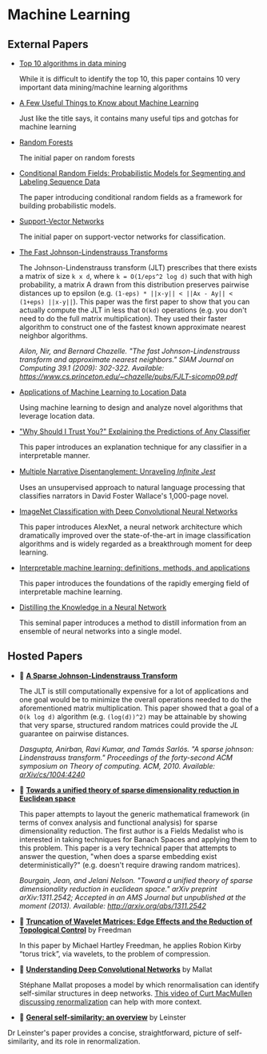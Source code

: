 # Machine Learning

## External Papers

* [Top 10 algorithms in data mining](http://www.cs.uvm.edu/~icdm/algorithms/10Algorithms-08.pdf)

  While it is difficult to identify the top 10, this paper contains 10 very important data mining/machine learning algorithms

* [A Few Useful Things to Know about Machine Learning](http://homes.cs.washington.edu/~pedrod/papers/cacm12.pdf)

  Just like the title says, it contains many useful tips and gotchas for machine learning
* [Random Forests](https://www.stat.berkeley.edu/~breiman/randomforest2001.pdf)

  The initial paper on random forests
* [Conditional Random Fields: Probabilistic Models for Segmenting and Labeling Sequence Data](http://repository.upenn.edu/cgi/viewcontent.cgi?article=1162&context=cis_papers)

  The paper introducing conditional random fields as a framework for building probabilistic models.
* [Support-Vector Networks](http://rd.springer.com/content/pdf/10.1007%2FBF00994018.pdf)

  The initial paper on support-vector networks for classification.

* [The Fast Johnson-Lindenstrauss Transforms](https://www.cs.princeton.edu/~chazelle/pubs/FJLT-sicomp09.pdf)

    The Johnson-Lindenstrauss transform (JLT) prescribes that there exists a matrix of size `k x d`, where `k = O(1/eps^2 log d)` such that with high probability, a matrix A drawn from this distribution preserves pairwise distances up to epsilon (e.g. `(1-eps) * ||x-y|| < ||Ax - Ay|| < (1+eps) ||x-y||`). This paper was the first paper to show that you can actually compute the JLT in less that `O(kd)` operations (e.g. you don't need to do the full matrix multiplication). They used their faster algorithm to construct one of the fastest known approximate nearest neighbor algorithms.

    *Ailon, Nir, and Bernard Chazelle. "The fast Johnson-Lindenstrauss transform and approximate nearest neighbors." SIAM Journal on Computing 39.1 (2009): 302-322. Available: https://www.cs.princeton.edu/~chazelle/pubs/FJLT-sicomp09.pdf*

* [Applications of Machine Learning to Location Data](http://www.berkkapicioglu.com/wp-content/uploads/2013/11/thesis_final.pdf) 

  Using machine learning to design and analyze novel algorithms that leverage location data.

* ["Why Should I Trust You?" Explaining the Predictions of Any Classifier](http://www.kdd.org/kdd2016/papers/files/rfp0573-ribeiroA.pdf)

  This paper introduces an explanation technique for any classifier in a interpretable manner. 

* [Multiple Narrative Disentanglement: Unraveling *Inﬁnite Jest*](http://dreammachin.es/p1-wallace.pdf)

  Uses an unsupervised approach to natural language processing that classifies narrators in David Foster Wallace's 1,000-page novel.

* [ImageNet Classification with Deep Convolutional Neural Networks](http://papers.nips.cc/paper/4824-imagenet-classification-with-deep-convolutional-neural-networks.pdf)

  This paper introduces AlexNet, a neural network architecture which dramatically improved over the state-of-the-art in image classification algorithms and is widely regarded as a breakthrough moment for deep learning.

* [Interpretable machine learning: definitions, methods, and applications](https://arxiv.org/pdf/1901.04592.pdf)

  This paper introduces the foundations of the rapidly emerging field of interpretable machine learning.

* [Distilling the Knowledge in a Neural Network](https://arxiv.org/pdf/1503.02531.pdf)

  This seminal paper introduces a method to distill information from an ensemble of neural networks into a single model.

## Hosted Papers

* :scroll: **[A Sparse Johnson-Lindenstrauss Transform](dimensionality_reduction/a-sparse-johnson-lindenstrauss-transform.pdf)**

    The JLT is still computationally expensive for a lot of applications and one goal would be to minimize the overall operations needed to do the aforementioned matrix multiplication. This paper showed that a goal of a `O(k log d)` algorithm (e.g. `(log(d))^2)` may be attainable by showing that very sparse, structured random matrices could provide the *JL* guarantee on pairwise distances.

    *Dasgupta, Anirban, Ravi Kumar, and Tamás Sarlós. "A sparse johnson: Lindenstrauss transform." Proceedings of the forty-second ACM symposium on Theory of computing. ACM, 2010. Available: [arXiv/cs/1004:4240](http://arxiv.org/abs/1004.4240)*

* :scroll: **[Towards a unified theory of sparse dimensionality reduction in Euclidean space](dimensionality_reduction/toward-a-unified-theory-of-sparse-dimensionality-reduction-in-euclidean-space.pdf)**

    This paper attempts to layout the generic mathematical framework (in terms of convex analysis and functional analysis) for sparse dimensionality reduction. The first author is a Fields Medalist who is interested in taking techniques for Banach Spaces and applying them to this problem. This paper is a very technical paper that attempts to answer the question, "when does a sparse embedding exist deterministically?" (e.g. doesn't require drawing random matrices).

    *Bourgain, Jean, and Jelani Nelson. "Toward a unified theory of sparse dimensionality reduction in euclidean space." arXiv preprint arXiv:1311.2542; Accepted in an AMS Journal but unpublished at the moment  (2013). Available: http://arxiv.org/abs/1311.2542*

* :scroll: **[Truncation of Wavelet Matrices: Edge Effects and the Reduction of Topological Control](https://reader.elsevier.com/reader/sd/pii/0024379594000395?token=EB0AA78D59A9648480596F018EFB72E0A02FD5FA70326B24B9D501E1A6869FE72CC4D97FA9ACC8BAB56060D6C908EC83)** by Freedman
  
  In this paper by Michael Hartley Freedman, he applies Robion Kirby “torus trick”, via wavelets, to the problem of compression.

* :scroll: **[Understanding Deep Convolutional Networks](https://github.com/papers-we-love/papers-we-love/blob/master/machine_learning/Understanding-Deep-Convolutional-Networks.pdf)** by Mallat

  Stéphane Mallat proposes a model by which renormalisation can identify self-similar structures in deep networks.  [This video of Curt MacMullen discussing renormalization](https://www.youtube.com/watch?v=_qjPFF5Gv1I) can help with more context. 
  
* :scroll: **[General self-similarity: an overview](https://github.com/papers-we-love/papers-we-love/blob/master/machine_learning/General-self-similarity--an-overview.pdf)** by Leinster

Dr Leinster's paper provides a concise, straightforward, picture of self-similarity, and its role in renormalization.